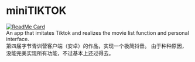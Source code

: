 # miniTIKTOK
[![ReadMe Card](https://github-readme-stats.vercel.app/api/pin/?username=TephrocactusHC&repo=miniTIKTOK)](https://github.com/anuraghazra/github-readme-stats)
<br>
An app that imitates Tiktok and realizes the movie list function and personal interface. <br>
第四届字节青训营客户端（安卓）的作品，实现一个极简抖音。
由于种种原因，没能完美实现所有功能，不过基本上还过得去。
